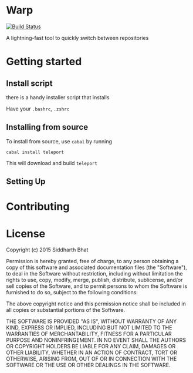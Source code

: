 # Warp

[![Build Status](https://travis-ci.org/bollu/teleport.svg?branch=master)](https://travis-ci.org/bollu/teleport)



A lightning-fast tool to quickly switch between repositories

# Getting started

## Install script

there is a handy installer script that installs 

Have your `.bashrc`, `.zshrc`

## Installing from source

To install from source, use `cabal` by running

```
cabal install teleport
```

This will download and build `teleport`

## Setting Up

# Contributing

# License

Copyright (c) 2015 Siddharth Bhat

Permission is hereby granted, free of charge, to any person obtaining a copy of this software and associated documentation files (the "Software"), to deal in the Software without restriction, including without limitation the rights to use, copy, modify, merge, publish, distribute, sublicense, and/or sell copies of the Software, and to permit persons to whom the Software is furnished to do so, subject to the following conditions:

The above copyright notice and this permission notice shall be included in all copies or substantial portions of the Software.

THE SOFTWARE IS PROVIDED "AS IS", WITHOUT WARRANTY OF ANY KIND, EXPRESS OR IMPLIED, INCLUDING BUT NOT LIMITED TO THE WARRANTIES OF MERCHANTABILITY, FITNESS FOR A PARTICULAR PURPOSE AND NONINFRINGEMENT. IN NO EVENT SHALL THE AUTHORS OR COPYRIGHT HOLDERS BE LIABLE FOR ANY CLAIM, DAMAGES OR OTHER LIABILITY, WHETHER IN AN ACTION OF CONTRACT, TORT OR OTHERWISE, ARISING FROM, OUT OF OR IN CONNECTION WITH THE SOFTWARE OR THE USE OR OTHER DEALINGS IN THE SOFTWARE.


